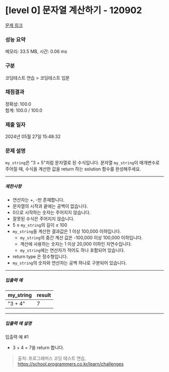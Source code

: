 # [level 0] 문자열 계산하기 - 120902 

[문제 링크](https://school.programmers.co.kr/learn/courses/30/lessons/120902) 

### 성능 요약

메모리: 33.5 MB, 시간: 0.06 ms

### 구분

코딩테스트 연습 > 코딩테스트 입문

### 채점결과

정확성: 100.0<br/>합계: 100.0 / 100.0

### 제출 일자

2024년 05월 27일 15:48:32

### 문제 설명

<p><code>my_string</code>은 "3 + 5"처럼 문자열로 된 수식입니다. 문자열 <code>my_string</code>이 매개변수로 주어질 때, 수식을 계산한 값을 return 하는 solution 함수를 완성해주세요.</p>

<hr>

<h5>제한사항</h5>

<ul>
<li>연산자는 +, -만 존재합니다.</li>
<li>문자열의 시작과 끝에는 공백이 없습니다.</li>
<li>0으로 시작하는 숫자는 주어지지 않습니다.</li>
<li>잘못된 수식은 주어지지 않습니다.</li>
<li>5 ≤ <code>my_string</code>의 길이 ≤ 100</li>
<li><code>my_string</code>을&nbsp;계산한 결과값은 1 이상 100,000 이하입니다.

<ul>
<li><code>my_string</code>의 중간 계산 값은 -100,000 이상 100,000 이하입니다.</li>
<li>계산에 사용하는 숫자는 1 이상 20,000 이하인 자연수입니다.</li>
<li><code>my_string</code>에는 연산자가 적어도 하나 포함되어 있습니다.</li>
</ul></li>
<li>return type 은 정수형입니다.</li>
<li><code>my_string</code>의 숫자와 연산자는 공백 하나로 구분되어 있습니다.</li>
</ul>

<hr>

<h5>입출력 예</h5>
<table class="table">
        <thead><tr>
<th>my_string</th>
<th>result</th>
</tr>
</thead>
        <tbody><tr>
<td>"3 + 4"</td>
<td>7</td>
</tr>
</tbody>
      </table>
<hr>

<h5>입출력 예 설명</h5>

<p>입출력 예 #1</p>

<ul>
<li>3 + 4 = 7을 return 합니다.</li>
</ul>


> 출처: 프로그래머스 코딩 테스트 연습, https://school.programmers.co.kr/learn/challenges